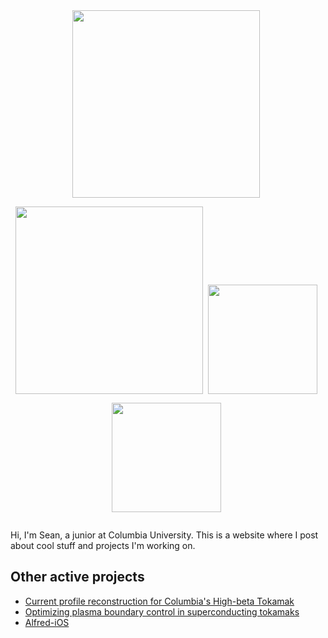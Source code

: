 <!-- <center>[<img src="./connections.png">](https://github.com/sballin/friend_graph)</center> -->
<!-- <center><img src="d3dkstar.png" alt="link coming soon" width="450px"/></center> -->

<center>
<a href="http://www.columbia.edu/~sbb2151/rho_t/"><img src="http://sball.in/thumb_finals.png" style="display: inline-block; width: 300px; margin-right: 1%; margin-bottom: 1em;"></a>
<a href="./code/friend-graph"><img src="http://sball.in/thumb_connections.png" style="display: inline-block; width: 300px; margin-right: 1%; margin-bottom: 1em;"></a>
<a href="./code/mandelbrot"><img src="http://sball.in/thumb_cbrot.png" style="display: inline-block; height: 175px; margin-right: 1%; margin-bottom: 1em;"></a>
<a href="./physics/papers"><img src="http://sball.in/thumb_star.png" style="display: inline-block; height: 175px; margin-right: 1%; margin-bottom: 1em;"></a>
</center>
<p style="clear: both;">

Hi, I'm Sean, a junior at Columbia University. This is a website where I post about cool stuff and projects I'm working on. 

## Other active projects

- [Current profile reconstruction for Columbia's High-beta Tokamak](https://github.com/sballin/filament)
- [Optimizing plasma boundary control in superconducting tokamaks](./physics/papers)
- [Alfred-iOS](https://github.com/sballin/Alfred-iOS)

<div style="padding:10px"></div>
